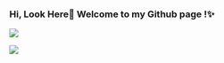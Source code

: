### Hi, Look Here👋 Welcome to my Github page !✨

![](https://github-readme-stats.vercel.app/api?username=Billin9&show_icons=true&theme=merko)

![](https://visitor-badge.glitch.me/badge?page_id=Billin9.Billin9)  

<!--
**Billin9/Billin9** is a ✨ _special_ ✨ repository because its `README.md` (this file) appears on your GitHub profile.

Here are some ideas to get you started:

- 🔭 I’m currently working on ...
- 🌱 I’m currently learning ...
- 👯 I’m looking to collaborate on ...
- 🤔 I’m looking for help with ...
- 💬 Ask me about ...
- 📫 How to reach me: ...
- 😄 Pronouns: ...
- ⚡ Fun fact: ...
-->

